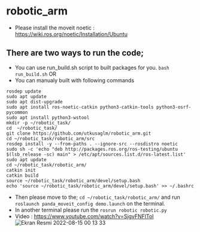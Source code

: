 # robotic_arm
* Please install the moveit noetic : https://wiki.ros.org/noetic/Installation/Ubuntu
## There are two ways to run the code;
  - You can use run_build.sh script to built packages for you.
  ```bash run_build.sh```
  OR
  - You can manualy built with following commands
  
  ```
  rosdep update
  sudo apt update
  sudo apt dist-upgrade
  sudo apt install ros-noetic-catkin python3-catkin-tools python3-osrf-pycommon
  sudo apt install python3-wstool
  mkdir -p ~/robotic_task/
  cd  ~/robotic_task/
  git clone https://github.com/utkusaglm/robotic_arm.git
  cd ~/robotic_task/robotic_arm/src
  rosdep install -y --from-paths . --ignore-src --rosdistro noetic
  sudo sh -c 'echo "deb http://packages.ros.org/ros-testing/ubuntu $(lsb_release -sc) main" > /etc/apt/sources.list.d/ros-latest.list'
  sudo apt update
  cd ~/robotic_task/robotic_arm/
  catkin init
  catkin build
  source ~/robotic_task/robotic_arm/devel/setup.bash
  echo 'source ~/robotic_task/robotic_arm/devel/setup.bash' >> ~/.bashrc
  ```
- Then please move to the;
```cd ~/robotic_task/robotic_arm/``` and run ```roslaunch panda_moveit_config demo.launch``` on the terminal.
- In another terminal please run the ```rosrun robotic robotic.py```
- Video : https://www.youtube.com/watch?v=SjgvFNFlToI
![Ekran Resmi 2022-08-15 00 13 33](https://user-images.githubusercontent.com/58150504/184555134-fe33974c-85d8-4c15-9720-fb7239c884a8.png)
